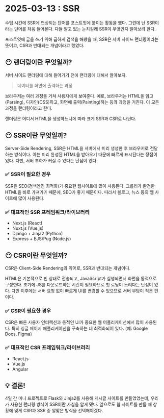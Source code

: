 # 2025-03-13 : SSR

수업 시간에 SSR에 연상되는 단어를 포스트잇에 붙이는 활동을 했다. 그런데 난 SSR이라는 단어를 처음 들어본다. 다들 알고 있는 눈치길래 SSR이 무엇인지 알아보려 한다.

포스트잇에 글을 쓰기 위해 급하게 검색을 해봤을 때, SSR은 서버 사이드 랜더링이라는 뜻이고, CSR과 반대되는 개념이라고 했었다.

## 😶 랜더링이란 무엇일까?

서버 사이드 랜더링에 대해 들어가기 전에 랜더링에 대해서 알아보자.

> 데이터를 화면에 출력하는 과정

브라우저는 여러 과정을 거쳐 사용자에게 보여준다. 예로, 브라우저는 HTML을 읽고(Parsing), 디자인(CSS)하고, 화면에 출력(Painting)하는 등의 과정을 거친다. 이 모든 과정을 랜더링이라고 한다.

랜더링은 어디서 HTML을 생성하느냐에 따라 크게 SSR과 CSR로 나뉜다.

## 😶 SSR이란 무엇일까?

Server-Side Rendering, SSR은 HTML을 서버에서 미리 생성한 후 브라우저로 전달하는 방식이다. 이는 미리 완성된 HTML을 받아오기 때문에 빠르게 표시된다는 장점이 있다. 다만, 서버 부하가 커질 수 있다는 단점이 있다.

### ✅ SSR이 필요한 경우

SSR은 SEO(검색엔진 최적화)가 중요한 웹사이트에 많이 사용된다. 크롤러가 완전한 HTML을 바로 가져가기 때문에, SEO가 좋기 때문이다. 따라서 블로그, 뉴스 등의 웹 사이트에 많이 사용된다.

### ✅ 대표적인 SSR 프레임워크/라이브러리

- Next.js (React)
- Nuxt.js (Vue.js)
- Django + Jinja2 (Python)
- Express + EJS/Pug (Node.js)

## 😶 CSR이란 무엇일까?

CSR은 Client-Side Rendering의 약어로, SSR과 반대되는 개념이다.

HTML은 기본적으로 빈 상태로 전송되고, JavaScript가 실행되면서 화면을 동적으로 구성한다. 초기에 JS를 다운로드하는 시간이 필요하므로 첫 로딩이 느리다는 단점이 있다. 다만 이후에는 서버 요청 없이 빠르게 UI를 변경할 수 있으므로 서버 부담이 적은 편이다.

### ✅ CSR이 필요한 경우

CSR은 빠른 사용자 인터랙션과 동적인 UI가 중요한 웹 어플리케이션에서 많이 사용된다. 특히 싱글 페이지 애플리케이션을 구축하는 데 최적화되어 있다. (예: Google Docs, Figma)

### ✅ 대표적인 CSR 프레임워크/라이브러리

- React.js
- Vue.js
- Angular

## 💡 결론!

4일 간 미니 프로젝트로 Flask와 Jinja2를 사용해 게시글 사이트를 만들었었는데, 우리가 사용한 랜더링 방식이 SSR이란 사실을 알게 됐다. 앞으로도 웹 사이트를 만들 때 상황에 맞게 CSR과 SSR 중 알맞은 방식을 선택해야겠다.